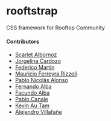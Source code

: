 # rooftstrap
CSS framework for Rooftop Community

#### Contributors

* [Scarlet Albornoz](https://github.com/smichelle05a)
* [Jorgelina Cardozo]()
* [Federico Martin](https://github.com/fl-martin)
* [Mauricio Ferreyra Rizzoli](https://github.com/Mauri548)
* [Pablo Nicolás Alonso](https://github.com/Alonso-Pablo)
* [Fernando Alba](https://github.com/feralba28)
* [Facundo Alba](https://github.com/FacundoAlba)
* [Pablo Canale](https://github.com/pablocanale)
* [Kevin Au Tam](https://github.com/kevin-dev71)
* [Alejandro Villafañe](https://github.com/alezvi)
